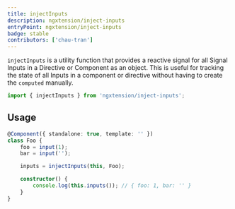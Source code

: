```yaml
---
title: injectInputs
description: ngxtension/inject-inputs
entryPoint: ngxtension/inject-inputs
badge: stable
contributors: ['chau-tran']
---
```


`injectInputs` is a utility function that provides a reactive signal for all Signal Inputs in a Directive or Component as an object. This is useful for tracking the state of all Inputs in a component or directive without having to create the `computed` manually.

```ts
import { injectInputs } from 'ngxtension/inject-inputs';
```

## Usage

```ts
@Component({ standalone: true, template: '' })
class Foo {
	foo = input(1);
	bar = input('');

	inputs = injectInputs(this, Foo);

	constructor() {
		console.log(this.inputs()); // { foo: 1, bar: '' }
	}
}
```

